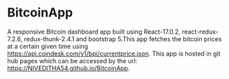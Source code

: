 # BitcoinApp

A responsive Bitcoin dashboard app built using React-17.0.2, react-redux-7.2.6, redux-thunk-2.4.1 and bootstrap 5.This app fetches the bitcoin prices at a certain given time using https://api.coindesk.com/v1/bpi/currentprice.json. This app is hosted in git hub pages which can be accessed by the url: https://NIVEDITHA54.github.io/BitcoinApp.
